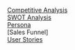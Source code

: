 [Competitive Analysis](/competitive-analysis)  
[SWOT Analysis](/SWOT)  
[Persona](/persona)  
[Sales Funnel]  
[User Stories](/user-stories)